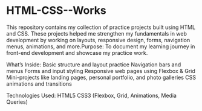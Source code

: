 # HTML-CSS--Works
This repository contains my collection of practice projects built using HTML and CSS. These projects helped me strengthen my fundamentals in web development by working on layouts, responsive design, forms, navigation menus, animations, and more.Purpose:  To document my learning journey in front-end development and showcase my practice work.

What’s Inside:
Basic structure and layout practice
Navigation bars and menus
Forms and input styling
Responsive web pages using Flexbox & Grid
Mini-projects like landing pages, personal portfolio, and photo galleries
CSS animations and transitions

Technologies Used:
HTML5
CSS3 (Flexbox, Grid, Animations, Media Queries)
